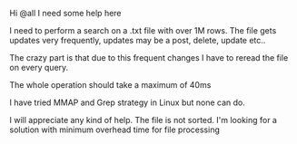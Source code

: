 Hi @all I need some help here


I need to perform a search on a .txt file with over 1M rows.
The file gets updates very frequently, updates may be a post, delete, update etc..

The crazy part is that due to this frequent changes I have to reread the file on every query.

The whole operation should take a maximum of 40ms


I have tried MMAP and Grep strategy in Linux but none can do.

I  will appreciate any kind of help. The file is not sorted. I'm looking for a solution with minimum overhead time for file processing